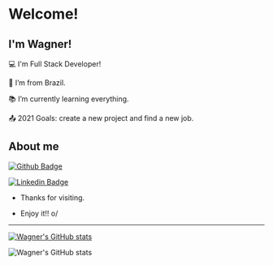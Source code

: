 # Welcome!

 

## I'm Wagner!

 

:computer: I'm Full Stack Developer!

:house_with_garden: I’m from Brazil.

:books: I’m currently learning everything.

:outbox_tray: 2021 Goals: create a new project and find a new job.

 

## About me

[![Github Badge](https://img.shields.io/badge/-Github-000?style=flat-square&logo=Github&logoColor=white&link=LINK_GIT)](https://github.com/wagnerdantas)

[![Linkedin Badge](https://img.shields.io/badge/-LinkedIn-blue?style=flat-square&logo=Linkedin&logoColor=white&link=LINK_LINKEDIN)]( https://www.linkedin.com/in/wagner-dantas/)



- Thanks for visiting.

- Enjoy it!! o/

----------------------------------------------------------------------------------


[![Wagner's GitHub stats](https://github-readme-stats.vercel.app/api?username=wagnerdantas)](https://github.com/anuraghazra/github-readme-stats)


![Wagner's GitHub stats](https://github-readme-stats.vercel.app/api?username=wagnerdantas&count_private=true)


